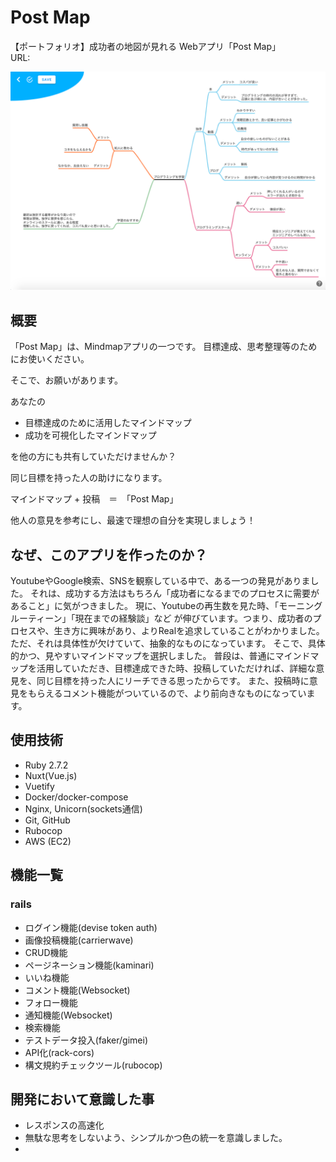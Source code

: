 # Post Map
【ポートフォリオ】成功者の地図が見れる Webアプリ「Post Map」  
URL:

![Readme1.png](./Readme1.png)

## 概要
「Post Map」は、Mindmapアプリの一つです。
目標達成、思考整理等のためにお使いください。


そこで、お願いがあります。  


あなたの
- 目標達成のために活用したマインドマップ
- 成功を可視化したマインドマップ  


を他の方にも共有していただけませんか？  


同じ目標を持った人の助けになります。  


マインドマップ + 投稿　＝　「Post Map」  


他人の意見を参考にし、最速で理想の自分を実現しましょう！

## なぜ、このアプリを作ったのか？
YoutubeやGoogle検索、SNSを観察している中で、ある一つの発見がありました。
それは、成功する方法はもちろん「成功者になるまでのプロセスに需要があること」に気がつきました。
現に、Youtubeの再生数を見た時、「モーニングルーティーン」「現在までの経験談」など
が伸びています。つまり、成功者のプロセスや、生き方に興味があり、よりRealを追求していることがわかりました。
ただ、それは具体性が欠けていて、抽象的なものになっています。
そこで、具体的かつ、見やすいマインドマップを選択しました。
普段は、普通にマインドマップを活用していただき、目標達成できた時、投稿していただければ、詳細な意見を、同じ目標を持った人にリーチできる思ったからです。
また、投稿時に意見をもらえるコメント機能がついているので、より前向きなものになっています。

## 使用技術
- Ruby 2.7.2
- Nuxt(Vue.js)
- Vuetify
- Docker/docker-compose
- Nginx, Unicorn(sockets通信)
- Git, GitHub
- Rubocop
- AWS (EC2)

## 機能一覧
### rails
- ログイン機能(devise token auth)
- 画像投稿機能(carrierwave)
- CRUD機能
- ページネーション機能(kaminari)
- いいね機能
- コメント機能(Websocket)
- フォロー機能
- 通知機能(Websocket)
- 検索機能
- テストデータ投入(faker/gimei)
- API化(rack-cors)
- 構文規約チェックツール(rubocop)

## 開発において意識した事
- レスポンスの高速化
- 無駄な思考をしないよう、シンプルかつ色の統一を意識しました。
- 
